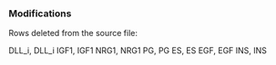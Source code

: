 ### Modifications

Rows deleted from the source file:

DLL_i, DLL_i
IGF1, IGF1
NRG1, NRG1
PG, PG
ES, ES
EGF, EGF
INS, INS
